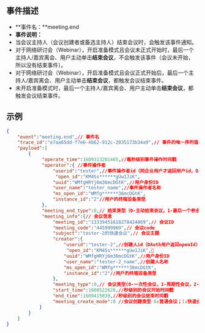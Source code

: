 ## 事件描述
- **事件名：**meeting.end
- **事件说明：**
 - 当会议主持人（会议创建者或备选主持人）结束会议时，会触发该事件通知。
 - 对于网络研讨会（Webinar），开启准备模式且会议未正式开始时，最后一个主持人/嘉宾离会、用户主动单击**结束会议**，不会触发该事件（会议未开始，所以没有结束事件）。
 - 对于网络研讨会（Webinar），开启准备模式且会议正式开始后，最后一个主持人/嘉宾离会、用户主动单击**结束会议**，都触发会议结束事件。
 - 未开启准备模式时，最后一个主持人/嘉宾离会、用户主动单击**结束会议**，都触发会议结束事件。



## 示例
```json
{
    "event":"meeting.end",// 事件名
    "trace_id":"e7aa65dd-f7e6-4b62-912c-2035173b34a9",// 事件的唯一序列值
    "payload":[
        {
             "operate_time":1609313201465,//毫秒级别事件操作时间戳
             "operator":{ //事件操作者
                 "userid":"tester",//事件操作者id（同企业用户才返回用户id，OAuth用户返回openId,rooms返回roomsId）
                  "open_id":"KM4Ss******gUw1JiK",
                 "uuid":"WMfgHRYj6m36mcDGtK",//用户身份ID
                 "user_name":"tester_name",//事件操作者名称
                 "ms_open_id":"WMfg******36mcDGtK",
                 "instance_id":"2"//用户的终端设备类型
             }, 
             "meeting_end_type":0,// 结束类型（0-主动结束会议，1-最后一个参会用户离开会议且超过了预定会议结束时间，2-会议中无人且超过了预定会议结束时间）     
             "meeting_info":{// 会议信息
                 "meeting_id":"13339451618278424869",// 会议ID
                 "meeting_code":"445999969",// 会议code
                 "subject":"tester-2的快速会议",// 会议主题
                 "creator":{
                     "userid":"tester-2",//创建人id（OAuth用户返回openId）
                      "open_id":"KM4Ss******gUw1JiK",
                     "uuid":"WMfgHRYj6m36mcDGtK",//用户身份ID
                     "user_name":"tester-2_name",//创建人名称
                     "ms_open_id":"WMfg******36mcDGtK",
                     "instance_id":"2"//用户的终端设备类型
                 },
                 "meeting_type":0,// 会议类型(0-一次性会议，1-周期性会议，2-微信专属会议，4-rooms投屏会议，5-个人会议号会议)
                 "start_time":1608522626,//秒级别的会议开始时间戳
                 "end_time":1609415039,//秒级别的会议结束时间戳
                 "meeting_create_mode":0 //会议创建类型 0:普通会议；1:快速会议
            }
        }
    ]
}
```
